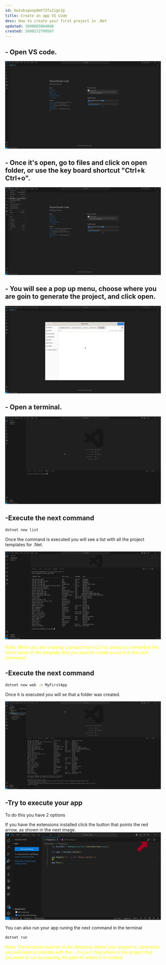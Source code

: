 ```yaml
---
id: bw1vbvpwvp0mtf2fx2igc2p
title: Create an app VS Code
desc: How to create your first project in .Net
updated: 1690865064868
created: 1690172709567
---
```

## - Open VS code.

![Clean window VS code](assets/2_First_steps/VScodeMainPage.png)

## - Once it's open, go to files and click on open folder, or use the key board shortcut "Ctrl+k Ctrl+o".

![Open a folder](assets/2_First_steps/VScodeOpenFolder.png)

## - You will see a pop up menu, choose where you are goin to generate the project, and click open.

![Project location](assets/2_First_steps/VScodeFolderPopupLinux.png)

## - Open a terminal.

![VS code terminal](assets/2_First_steps/VScodeTerminal.png)

## -Execute the next command 

```bash
dotnet new list
```
Once the command is executed you will see a list with all the project templates for .Net.

![Project templates](assets/2_First_steps/DotNetTemplatesCommand.png)


<p style="color:yellow">Note: When you are creating a project from CLI try always to remember the short name of the template that you want to create to use it in the next command.</p>

## -Execute the next command

```bash
dotnet new web -n MyFirstApp
```
Once it is executed you will se that a folder was created.

![Project created](assets/2_First_steps/DotNetNewProjectCommand.png)


## -Try to execute your app

To do this you have 2 options 

If you have the extensions installed click the button that points the red arrow, as shown in the next image.
![Run your app](assets/2_First_steps/Run_app.png)

You can also run your app runing the next command in the terminal

```bash
dotnet run
```
<p style="color:yellow">
Note: The terminal must be in the directory where your project is, otherwise you will have to indicate with the <code>--Project</code> flag where is the project that you want to run by passing the path of where it is located.
</p>
